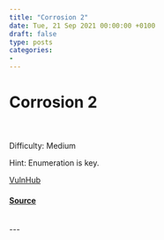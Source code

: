 ```yaml
---
title: "Corrosion 2"
date: Tue, 21 Sep 2021 00:00:00 +0100
draft: false
type: posts
categories: 
- 
---
```

# Corrosion 2

<br/>

<br/>
Difficulty: Medium

Hint: Enumeration is key.

  
  
  
[VulnHub](https://www.vulnhub.com/)

#### [Source](https://www.vulnhub.com/entry/corrosion_2,745/)

<br/>
---
